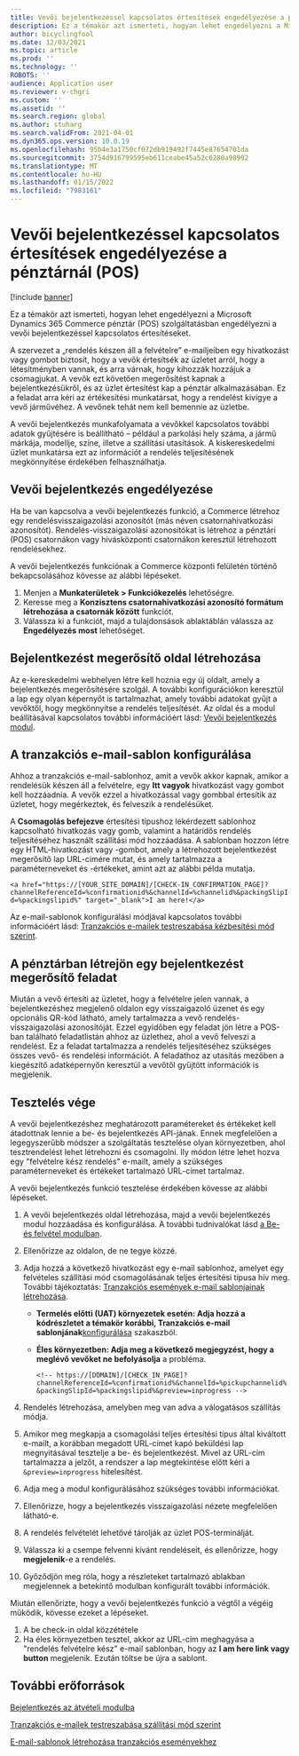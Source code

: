 ```yaml
---
title: Vevői bejelentkezéssel kapcsolatos értesítések engedélyezése a pénztárnál (POS)
description: Ez a témakör azt ismerteti, hogyan lehet engedélyezni a Microsoft Dynamics 365 Commerce pénztár (POS) szolgáltatásban engedélyezni a vevői bejelentkezéssel kapcsolatos értesítéseket.
author: bicyclingfool
ms.date: 12/03/2021
ms.topic: article
ms.prod: ''
ms.technology: ''
ROBOTS: ''
audience: Application user
ms.reviewer: v-chgri
ms.custom: ''
ms.assetid: ''
ms.search.region: global
ms.author: stuharg
ms.search.validFrom: 2021-04-01
ms.dyn365.ops.version: 10.0.19
ms.openlocfilehash: 95b4e3a1750cf072db919492f7445e87654701da
ms.sourcegitcommit: 3754d916799595eb611ceabe45a52c6280a98992
ms.translationtype: MT
ms.contentlocale: hu-HU
ms.lasthandoff: 01/15/2022
ms.locfileid: "7983161"
---
```

# <a name="enable-customer-check-in-notifications-in-point-of-sale-pos"></a>Vevői bejelentkezéssel kapcsolatos értesítések engedélyezése a pénztárnál (POS)

[!include [banner](includes/banner.md)]

Ez a témakör azt ismerteti, hogyan lehet engedélyezni a Microsoft Dynamics 365 Commerce pénztár (POS) szolgáltatásban engedélyezni a vevői bejelentkezéssel kapcsolatos értesítéseket.

A szervezet a „rendelés készen áll a felvételre” e-mailjeiben egy hivatkozást vagy gombot biztosít, hogy a vevők értesítsék az üzletet arról, hogy a létesítményben vannak, és arra várnak, hogy kihozzák hozzájuk a csomagjukat. A vevők ezt követően megerősítést kapnak a bejelentkezésükről, és az üzlet értesítést kap a pénztár alkalmazásában. Ez a feladat arra kéri az értékesítési munkatársat, hogy a rendelést kivigye a vevő járművéhez. A vevőnek tehát nem kell bemennie az üzletbe.

A vevői bejelentkezés munkafolyamata a vevőkkel kapcsolatos további adatok gyűjtésére is beállítható – például a parkolási hely száma, a jármű márkája, modellje, színe, illetve a szállítási utasítások. A kiskereskedelmi üzlet munkatársa ezt az információt a rendelés teljesítésének megkönnyítése érdekében felhasználhatja.

## <a name="enable-customer-check-in"></a>Vevői bejelentkezés engedélyezése

Ha be van kapcsolva a vevői bejelentkezés funkció, a Commerce létrehoz egy rendelésvisszaigazolási azonosítót (más néven csatornahivatkozási azonosítót). Rendelés-visszaigazolási azonosítókat is létrehoz a pénztári (POS) csatornákon vagy hívásközponti csatornákon keresztül létrehozott rendelésekhez. 

A vevői bejelentkezés funkciónak a Commerce központi felületén történő bekapcsolásához kövesse az alábbi lépéseket.

1. Menjen a **Munkaterületek \> Funkciókezelés** lehetőségre.
2. Keresse meg a **Konzisztens csatornahivatkozási azonosító formátum létrehozása a csatornák között** funkciót. 
3. Válassza ki a funkciót, majd a tulajdonsások ablaktáblán válassza az **Engedélyezés most** lehetőséget. 

## <a name="create-a-check-in-confirmation-page"></a>Bejelentkezést megerősítő oldal létrehozása

Az e-kereskedelmi webhelyen létre kell hoznia egy új oldalt, amely a bejelentkezés megerősítésére szolgál. A további konfigurációkon keresztül a lap egy olyan képernyőt is tartalmazhat, amely további adatokat gyűjt a vevőktől, hogy megkönnyítse a rendelés teljesítését. Az oldal és a modul beállításával kapcsolatos további információért lásd: [Vevői bejelentkezés modul](check-in-pickup-module.md).

## <a name="configure-the-transactional-email-template"></a>A tranzakciós e-mail-sablon konfigurálása

Ahhoz a tranzakciós e-mail-sablonhoz, amit a vevők akkor kapnak, amikor a rendelésük készen áll a felvételre, egy **Itt vagyok** hivatkozást vagy gombot kell hozzáadnia. A vevők ezzel a hivatkozással vagy gombbal értesítik az üzletet, hogy megérkeztek, és felveszik a rendelésüket. 

A **Csomagolás befejezve** értesítési típushoz lekérdezett sablonhoz kapcsolható hivatkozás vagy gomb, valamint a határidős rendelés teljesítéséhez használt szállítási mód hozzáadása. A sablonban hozzon létre egy HTML-hivatkozást vagy -gombot, amely a létrehozott bejelentkezést megerősítő lap URL-címére mutat, és amely tartalmazza a paraméterneveket és -értékeket, amint azt az alábbi példa mutatja.

`<a href="https://[YOUR_SITE_DOMAIN]/[CHECK-IN_CONFIRMATION_PAGE]?channelReferenceId=%confirmationid%&channelId=%channelid%&packingSlipId=%packingslipid%" target="_blank">I am here!</a>`

Az e-mail-sablonok konfigurálási módjával kapcsolatos további információért lásd: [Tranzakciós e-mailek testreszabása kézbesítési mód szerint](customize-email-delivery-mode.md). 

## <a name="a-check-in-confirmation-task-is-created-in-pos"></a>A pénztárban létrejön egy bejelentkezést megerősítő feladat

Miután a vevő értesíti az üzletet, hogy a felvételre jelen vannak, a bejelentkezéshez megjelenő oldalon egy visszaigazoló üzenet és egy opcionális QR-kód látható, amely tartalmazza a vevő rendelés-visszaigazolási azonosítóját. Ezzel egyidőben egy feladat jön létre a POS-ban található feladatlistán ahhoz az üzlethez, ahol a vevő felveszi a rendelést. Ez a feladat tartalmazza a rendelés teljesítéséhez szükséges összes vevő- és rendelési információt. A feladathoz az utasítás mezőben a kiegészítő adatképernyőn keresztül a vevőtől gyűjtött információk is megjelenik.

## <a name="end-to-end-testing"></a>Tesztelés vége

A vevői bejelentkezéshez meghatározott paramétereket és értékeket kell átadottnak lennie a be- és bejelentkezés API-jának. Ennek megfelelően a legegyszerűbb módszer a szolgáltatás tesztelése olyan környezetben, ahol tesztrendelést lehet létrehozni és csomagolni. Ily módon létre lehet hozva egy "felvételre kész rendelés" e-mailt, amely a szükséges paraméterneveket és értékeket tartalmazó URL-címet tartalmaz.

A vevői bejelentkezés funkció tesztelése érdekében kövesse az alábbi lépéseket.

1. A vevői bejelentkezés oldal létrehozása, majd a vevői bejelentkezés modul hozzáadása és konfigurálása. A további tudnivalókat lásd [a Be- és felvétel modulban](check-in-pickup-module.md). 
1. Ellenőrizze az oldalon, de ne tegye közzé.
1. Adja hozzá a következő hivatkozást egy e-mail sablonhoz, amelyet egy felvételes szállítási mód csomagolásának teljes értesítési típusa hív meg. További tájékoztatás: [Tranzakciós események e-mail sablonjainak létrehozása](email-templates-transactions.md).

    - **Termelés előtti (UAT) környezetek esetén: Adja hozzá a kódrészletet a témakör korábbi, Tranzakciós e-mail sablonjának**[konfigurálása](#configure-the-transactional-email-template) szakaszból.
    - **Éles környezetben: Adja meg a következő megjegyzést, hogy a meglévő vevőket ne befolyásolja** a probléma.

        `<!-- https://[DOMAIN]/[CHECK_IN_PAGE]?channelReferenceId=%confirmationid%&channelId=%pickupchannelid%&packingSlipId=%packingslipid%&preview=inprogress -->`

1. Rendelés létrehozása, amelyben meg van adva a válogatásos szállítás módja.
1. Amikor meg megkapja a csomagolási teljes értesítési típus által kiváltott e-mailt, a korábban megadott URL-címet kapó beküldési lap megnyitásával tesztelje a be- és bejelentkezést. Mivel az URL-cím tartalmazza a jelzőt, a rendszer a lap megtekintése előtt kéri a `&preview=inprogress` hitelesítést.
1. Adja meg a modul konfigurálásához szükséges további információkat.
1. Ellenőrizze, hogy a bejelentkezés visszaigazolási nézete megfelelően látható-e.
1. A rendelés felvételét lehetővé tárolják az üzlet POS-terminálját.
1. Válassza ki a csempe felvenni kívánt rendeléseit, és ellenőrizze, hogy **megjelenik**-e a rendelés.
1. Győződjön meg róla, hogy a részleteket tartalmazó ablakban megjelennek a betekintő modulban konfigurált további információk.

Miután ellenőrizte, hogy a vevői bejelentkezés funkció a végtől a végéig működik, kövesse ezeket a lépéseket.

1. A be check-in oldal közzététele
1. Ha éles környezetben tesztel, akkor az URL-cím meghagyása a "rendelés felvételre kész" e-mail sablonban, hogy az **I am here link vagy button** megjelenik. Ezután töltse be újra a sablont.

## <a name="additional-resources"></a>További erőforrások

[Bejelentkezés az átvételi modulba](check-in-pickup-module.md)

[Tranzakciós e-mailek testreszabása szállítási mód szerint](customize-email-delivery-mode.md)

[E-mail-sablonok létrehozása tranzakciós eseményekhez](email-templates-transactions.md)
